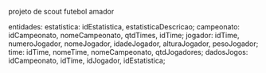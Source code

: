 projeto de scout futebol amador

entidades:
estatistica: idEstatistica, estatisticaDescricao;
campeonato: idCampeonato, nomeCampeonato, qtdTimes, idTime;
jogador:  idTime, numeroJogador, nomeJogador, idadeJogador, alturaJogador, pesoJogador;
time: idTime, nomeTime, nomeCampeonato, qtdJogadores;
dadosJogos: idCampeonato, idTime, idJogador, idEstatistica;
